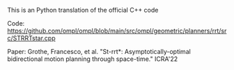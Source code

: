 This is an Python translation of the official C++ code
 
Code: https://github.com/ompl/ompl/blob/main/src/ompl/geometric/planners/rrt/src/STRRTstar.cpp
 
Paper: Grothe, Francesco, et al. "St-rrt*: Asymptotically-optimal bidirectional motion planning through space-time." ICRA'22
